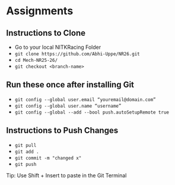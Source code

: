 # Assignments
## Instructions to Clone
* Go to your local NITKRacing Folder
* `git clone https://github.com/Abhi-Uppe/NR26.git`
* `cd Mech-NR25-26/`
* `git checkout <branch-name>`

## Run these once after installing Git
* `git config --global user.email “youremail@domain.com”`
* `git config --global user.name “username”`
* `git config --global --add --bool push.autoSetupRemote true`


## Instructions to Push Changes
* `git pull`
* `git add .`
* `git commit -m "changed x"`
* `git push`

Tip: Use Shift + Insert to paste in the Git Terminal
